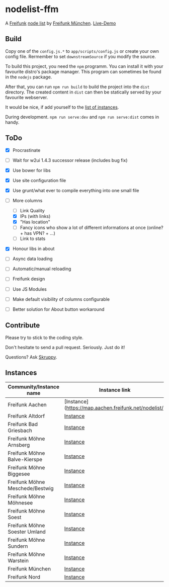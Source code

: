 # nodelist-ffm
A [Freifunk](https://freifunk.net) [node list](https://github.com/freifunkMUC/nodelist) by [Freifunk München](https://ffmuc.net). [Live-Demo](https://onmars.eu/ffmuc/list/)

## Build
Copy one of the `config.js.*` to `app/scripts/config.js` or create your own config file.
Rermember to set `downstreamSource` if you modify the source.

To build this project, you need the `npm` programm.
You can install it with your favourite distro's package manager.
This program can sometimes be found in the `nodejs` package.

After that, you can run `npm run build` to build the project into the `dist` directory.
The created content in `dist` can then be statically served by your favourite webserver.

It would be nice, if add yourself to the [list of instances](#instances).

During development. `npm run serve:dev` and `npm run serve:dist` comes in handy.


## ToDo
- [X] Procrastinate
- [ ] Wait for w2ui 1.4.3 successor release (includes bug fix)
- [X] Use bower for libs
- [X] Use site configuration file
- [X] Use grunt/what ever to compile everything into one small file
- [ ] More columns
  - [ ] Link Quality
  - [X] IPs (with links)
  - [X] "Has location"
  - [ ] Fancy icons who show a lot of different informations at once (online? + has VPN? + ...)
  - [ ] Link to stats
- [X] Honour libs in about
- [ ] Async data loading
- [ ] Automatic/manual reloading
- [ ] Freifunk design
- [ ] Use JS Modules
- [ ] Make default visibility of columns configurable
- [ ] Better solution for About button workaround


## Contribute
Please try to stick to the coding style.

Don't hesitate to send a pull request. Seriously. Just do it!

Questions? Ask [Skruppy](https://github.com/Skrupellos).


## Instances
| Community/Instance name         | Instance link                                                           | Source/patches/repo link |
| ---                             | ---                                                                     | ---       |
| Freifunk Aachen                 | [Instance] (https://map.aachen.freifunk.net/nodelist/)                  | |
| Freifunk Altdorf                | [Instance](https://nodelist.tecff.de/)                                  | [Source](https://github.com/tecff/nodelist) |
| Freifunk Bad Griesbach          | [Instance](http://nodelist.griesbach.freifunk.tk/)                      | [Source](http://nodelist.griesbach.freifunk.tk/dir/) |
| Freifunk Möhne Arnsberg         | [Instance](https://www.freifunk-moehne.de/knotenliste/arnsberg/)        | |
| Freifunk Möhne Balve-Kierspe    | [Instance](https://www.freifunk-moehne.de/knotenliste/balvekierspe/)    | |
| Freifunk Möhne Biggesee         | [Instance](https://www.freifunk-moehne.de/knotenliste/biggesee/)        | |
| Freifunk Möhne Meschede/Bestwig | [Instance](https://www.freifunk-moehne.de/knotenliste/meschedebestwig/) | |
| Freifunk Möhne Möhnesee         | [Instance](https://www.freifunk-moehne.de/knotenliste/moehnesee/)       | |
| Freifunk Möhne Soest            | [Instance](https://www.freifunk-moehne.de/knotenliste/soest/)           | |
| Freifunk Möhne Soester Umland   | [Instance](https://www.freifunk-moehne.de/knotenliste/soesterumland/)   | |
| Freifunk Möhne Sundern          | [Instance](https://www.freifunk-moehne.de/knotenliste/sundern/)         | |
| Freifunk Möhne Warstein         | [Instance](https://www.freifunk-moehne.de/knotenliste/warstein/)        | |
| Freifunk München                | [Instance](https://onmars.eu/ffmuc/list/)                               | [Source](https://github.com/freifunkMUC/nodelist) |
| Freifunk Nord                   | [Instance](https://mesh.nord.freifunk.net/nodelist/)                    | [Source](https://github.com/Freifunk-Nord/nodelist) |
